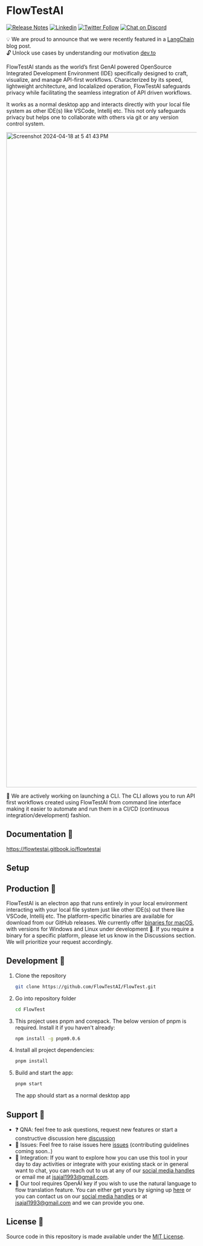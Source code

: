# FlowTestAI

[![Release Notes](https://img.shields.io/github/release/FlowTestAI/FlowTest)](https://github.com/FlowTestAI/FlowTest/releases)
[![Linkedin](https://img.shields.io/badge/LinkedIn-blue?style=for-the-badge&logo=linkedin&logoColor=white)](https://www.linkedin.com/company/flowtestai)
[![Twitter Follow](https://img.shields.io/twitter/follow/FlowTestAI?style=social)](https://twitter.com/FlowTestAI)
[![Chat on Discord](https://img.shields.io/badge/chat-Discord-7289DA?logo=discord)](https://discord.gg/Pf9tdSjPeF)

💡 We are proud to announce that we were recently featured in a [LangChain](https://blog.langchain.dev/empowering-development-with-flowtestai/) blog post.\
🔓 Unlock use cases by understanding our motivation [dev.to](https://dev.to/flowtestai/launching-flowtestai-ide-for-api-first-workflows-integrations-and-automations-30hd)

FlowTestAI stands as the world’s first GenAI powered OpenSource Integrated Development Environment (IDE) specifically designed to craft, visualize, and manage API-first workflows. Characterized by its speed, lightweight architecture, and localalized operation, FlowTestAI safeguards privacy while facilitating the seamless integration of API driven workflows.

It works as a normal desktop app and interacts directly with your local file system as other IDE(s) like VSCode, Intellij etc. This not only safeguards privacy but helps one to collaborate with others via git or any version control system.

<img width="1728" alt="Screenshot 2024-04-18 at 5 41 43 PM" src="https://github.com/FlowTestAI/FlowTest/assets/5829490/c04f6e3e-fe69-4d25-a008-ba558c8fe149">

🚧 We are actively working on launching a CLI. The CLI allows you to run API first workflows created using FlowTestAI from command line interface making it easier to automate and run them in a CI/CD (continuous integration/development) fashion.

## Documentation 📝

https://flowtestai.gitbook.io/flowtestai

## Setup

## Production 🚀

FlowTestAI is an electron app that runs entirely in your local environment interacting with your local file system just like other IDE(s) out there like VSCode, Intellij etc. The platform-specific binaries are available for download from our GitHub releases. We currently offer [binaries for macOS](https://github.com/FlowTestAI/FlowTest/releases), with versions for Windows and Linux under development 🚧. If you require a binary for a specific platform, please let us know in the Discussions section. We will prioritize your request accordingly.

## Development 🔧

1. Clone the repository
   ```bash
   git clone https://github.com/FlowTestAI/FlowTest.git
   ```
2. Go into repository folder

   ```bash
   cd FlowTest
   ```

3. This project uses pnpm and corepack. The below version of pnpm is required. Install it if you haven't already:

   ```bash
   npm install -g pnpm9.0.6
   ```

4. Install all project dependencies:
   ```bash
   pnpm install
   ```
5. Build and start the app:
   ```bash
   pnpm start
   ```
   The app should start as a normal desktop app

## Support 🙋

- ❓ QNA: feel free to ask questions, request new features or start a constructive discussion here [discussion](https://github.com/FlowTestAI/FlowTest/discussions)
- 🐛 Issues: Feel free to raise issues here [issues](https://github.com/FlowTestAI/FlowTest/issues) (contributing guidelines coming soon..)
- 🔄 Integration: If you want to explore how you can use this tool in your day to day activities or integrate with your existing stack or in general want to chat, you can reach out to us at any of our [social media handles](https://flowtestai.gitbook.io/flowtestai) or email me at jsajal1993@gmail.com.
- 🔐 Our tool requires OpenAI key if you wish to use the natural language to flow translation feature. You can either get yours by signing up [here](https://platform.openai.com/) or you can contact us on our [social media handles](https://flowtestai.gitbook.io/flowtestai) or at jsajal1993@gmail.com and we can provide you one.

## License 📄

Source code in this repository is made available under the [MIT License](LICENSE.md).
